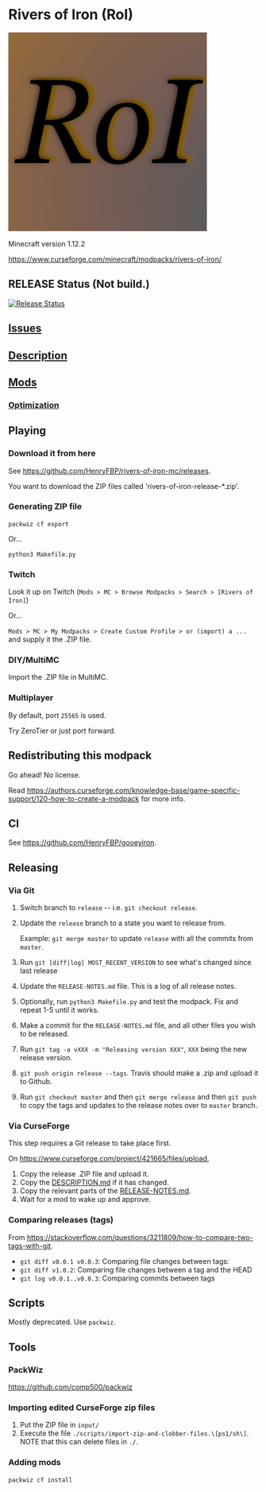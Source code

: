 # Rivers of Iron (RoI)

![Rivers of Iron (RoI)](icon.png)

Minecraft version 1.12.2

<https://www.curseforge.com/minecraft/modpacks/rivers-of-iron/>

## RELEASE Status (Not build.)

[![Release Status](https://travis-ci.com/HenryFBP/rivers-of-iron-mc.svg?branch=master)](https://travis-ci.com/HenryFBP/rivers-of-iron-mc)

## [Issues](ISSUES.md)

## [Description](DESCRIPTION.md)

## [Mods](mods)

### [Optimization](OPTIMIZATION.md)

## Playing

### Download it from here

See <https://github.com/HenryFBP/rivers-of-iron-mc/releases>.

You want to download the ZIP files called 'rivers-of-iron-release-*.zip'.

### Generating ZIP file

    packwiz cf export

Or...

    python3 Makefile.py

### Twitch

Look it up on Twitch (`Mods > MC > Browse Modpacks > Search > [Rivers of Iron]`)

Or...

`Mods > MC > My Modpacks > Create Custom Profile > or (import) a ...` and supply it the .ZIP file.

### DIY/MultiMC

Import the .ZIP file in MultiMC.

### Multiplayer

By default, port `25565` is used.

Try ZeroTier or just port forward.

## Redistributing this modpack

Go ahead! No license.

Read <https://authors.curseforge.com/knowledge-base/game-specific-support/120-how-to-create-a-modpack> for more info.

## CI

See <https://github.com/HenryFBP/gooeyiron>.

## Releasing

### Via Git

1.  Switch branch to `release` -- i.e. `git checkout release`.
2.  Update the `release` branch to a state you want to release from.

    Example: `git merge master` to update `release` with all the commits from `master`.

3.  Run `git [diff|log] MOST_RECENT_VERSION` to see what's changed since last release
4.  Update the `RELEASE-NOTES.md` file. This is a log of all release notes.
5.  Optionally, run `python3 Makefile.py` and test the modpack. Fix and repeat 1-5 until it works.
6.  Make a commit for the `RELEASE-NOTES.md` file, and all other files you wish to be released.
7.  Run `git tag -a vXXX -m "Releasing version XXX"`, `XXX` being the new release version.
8.  `git push origin release --tags`. Travis should make a .zip and upload it to Github.
9.  Run `git checkout master` and then `git merge release` and then `git push` to copy the tags and updates to the release notes over to `master` branch.

### Via CurseForge

This step requires a Git release to take place first.

On <https://www.curseforge.com/project/421665/files/upload>,

1.  Copy the release .ZIP file and upload it.
2.  Copy the [DESCRIPTION.md](DESCRIPTION.md) if it has changed.
3.  Copy the relevant parts of the [RELEASE-NOTES.md](RELEASE-NOTES.md).
4.  Wait for a mod to wake up and approve.

### Comparing releases (tags)

From <https://stackoverflow.com/questions/3211809/how-to-compare-two-tags-with-git>.

- `git diff v0.0.1 v0.0.3`: Comparing file changes between tags:
- `git diff v1.0.2`: Comparing file changes between a tag and the HEAD
- `git log v0.0.1..v0.0.3`: Comparing commits between tags

## Scripts

Mostly deprecated. Use `packwiz`.

## Tools

### PackWiz

<https://github.com/comp500/packwiz>

### Importing edited CurseForge zip files 

1. Put the ZIP file in `input/`
2. Execute the file `./scripts/import-zip-and-clobber-files.\[ps1/sh\]`. NOTE that this can delete files in `./`.

### Adding mods

    packwiz cf install
